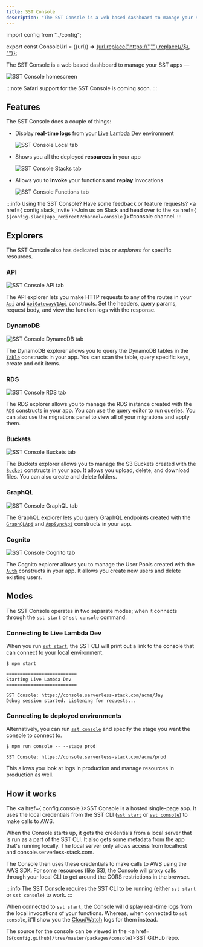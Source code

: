 ```yaml
---
title: SST Console
description: "The SST Console is a web based dashboard to manage your SST apps."
---
```


import config from "../config";

export const ConsoleUrl = ({url}) =>
  <a href={url}>{url.replace("https://","").replace(/\/$/, "")}</a>;

The SST Console is a web based dashboard to manage your SST apps — **<ConsoleUrl url={config.console} />**

![SST Console homescreen](/img/console/sst-console-homescreen.png)

:::note
Safari support for the SST Console is coming soon.
:::

## Features

The SST Console does a couple of things:

- Display **real-time logs** from your [Live Lambda Dev](live-lambda-development.md) environment

  ![SST Console Local tab](/img/console/sst-console-local-tab.png)

- Shows you all the deployed **resources** in your app

  ![SST Console Stacks tab](/img/console/sst-console-stacks-tab.png)

- Allows you to **invoke** your functions and **replay** invocations

  ![SST Console Functions tab](/img/console/sst-console-functions-tab.png)

:::info
Using the SST Console? Have some feedback or feature requests? <a href={ config.slack_invite }>Join us on Slack</a> and head over to the <a href={ `${config.slack}app_redirect?channel=console` }>#console</a> channel.
:::

## Explorers

The SST Console also has dedicated tabs or _explorers_ for specific resources.

### API

![SST Console API tab](/img/console/sst-console-api-tab.png)

The API explorer lets you make HTTP requests to any of the routes in your [`Api`](constructs/Api.md) and [`ApiGatewayV1Api`](constructs/ApiGatewayV1Api.md) constructs. Set the headers, query params, request body, and view the function logs with the response.

### DynamoDB

![SST Console DynamoDB tab](/img/console/sst-console-dynamodb-tab.png)

The DynamoDB explorer allows you to query the DynamoDB tables in the [`Table`](constructs/Table.md) constructs in your app. You can scan the table, query specific keys, create and edit items.

### RDS

![SST Console RDS tab](/img/console/sst-console-rds-tab.png)

The RDS explorer allows you to manage the RDS instance created with the [`RDS`](constructs/RDS.md) constructs in your app. You can use the query editor to run queries. You can also use the migrations panel to view all of your migrations and apply them.

### Buckets

![SST Console Buckets tab](/img/console/sst-console-buckets-tab.png)

The Buckets explorer allows you to manage the S3 Buckets created with the [`Bucket`](constructs/Bucket.md) constructs in your app. It allows you upload, delete, and download files. You can also create and delete folders.

### GraphQL

![SST Console GraphQL tab](/img/console/sst-console-graphql-tab.png)

The GraphQL explorer lets you query GraphQL endpoints created with the [`GraphQLApi`](constructs/GraphQLApi.md) and [`AppSyncApi`](constructs/AppSyncApi.md) constructs in your app.

### Cognito

![SST Console Cognito tab](/img/console/sst-console-cognito-tab.png)

The Cognito explorer allows you to manage the User Pools created with the [`Auth`](constructs/Auth.md) constructs in your app. It allows you create new users and delete existing users.

## Modes

The SST Console operates in two separate modes; when it connects through the `sst start` or `sst console` command.

### Connecting to Live Lambda Dev

When you run [`sst start`](packages/cli.md#start), the SST CLI will print out a link to the console that can connect to your local environment.

```
$ npm start

==========================
Starting Live Lambda Dev
==========================

SST Console: https://console.serverless-stack.com/acme/Jay
Debug session started. Listening for requests...
```

### Connecting to deployed environments

Alternatively, you can run [`sst console`](packages/cli.md#console) and specify the stage you want the console to connect to.

```
$ npm run console -- --stage prod

SST Console: https://console.serverless-stack.com/acme/prod
```

This allows you look at logs in production and manage resources in production as well.

## How it works

The <a href={ config.console }>SST Console</a> is a hosted single-page app. It uses the local credentials from the SST CLI ([`sst start`](packages/cli.md#start) or [`sst console`](packages/cli.md#console)) to make calls to AWS.

When the Console starts up, it gets the credentials from a local server that is run as a part of the SST CLI. It also gets some metadata from the app that's running locally. The local server only allows access from localhost and console.serverless-stack.com.

The Console then uses these credentials to make calls to AWS using the AWS SDK. For some resources (like S3), the Console will proxy calls through your local CLI to get around the CORS restrictions in the browser.

:::info
The SST Console requires the SST CLI to be running (either `sst start` or `sst console`) to work.
:::

When connected to `sst start`, the Console will display real-time logs from the local invocations of your functions. Whereas, when connected to `sst console`, it'll show you the [CloudWatch](https://aws.amazon.com/cloudwatch/) logs for them instead.

The source for the console can be viewed in the <a href={`${config.github}/tree/master/packages/console`}>SST GitHub repo</a>.
